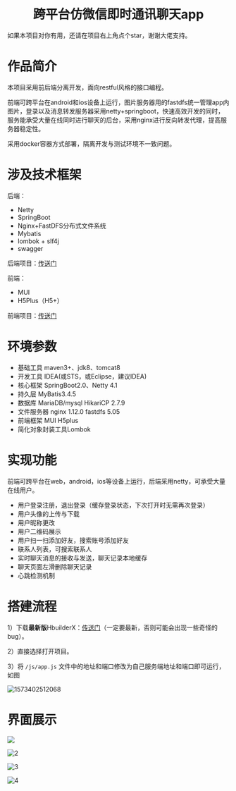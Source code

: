 <h1><center>跨平台仿微信即时通讯聊天app</center></h1>

如果本项目对你有用，还请在项目右上角点个star，谢谢大佬支持。

# 作品简介

本项目采用前后端分离开发，面向restful风格的接口编程。

前端可跨平台在android和ios设备上运行，图片服务器用的fastdfs统一管理app内图片，登录以及消息转发服务器采用netty+springboot，快速高效开发的同时，服务能承受大量在线同时进行聊天的后台，采用nginx进行反向转发代理，提高服务器稳定性。

采用docker容器方式部署，隔离开发与测试环境不一致问题。

# 涉及技术框架

后端：

- Netty
- SpringBoot
- Nginx+FastDFS分布式文件系统
- Mybatis
- lombok + slf4j
- swagger

后端项目：[传送门](https://github.com/DragonV96/ichat-server)

前端：

- MUI
- H5Plus（H5+）

前端项目：[传送门](https://github.com/DragonV96/ichat-weixin)

# 环境参数

- 基础工具 maven3+、jdk8、tomcat8
- 开发工具 IDEA(或STS，或Eclipse，建议IDEA)
- 核心框架 SpringBoot2.0、Netty 4.1
- 持久层 MyBatis3.4.5
- 数据库 MariaDB/mysql HikariCP 2.7.9
- 文件服务器 nginx 1.12.0 fastdfs 5.05
- 前端框架 MUI H5plus
- 简化对象封装工具Lombok

# 实现功能

前端可跨平台在web，android，ios等设备上运行，后端采用netty，可承受大量在线用户。

- 用户登录注册，退出登录（缓存登录状态，下次打开时无需再次登录）
- 用户头像的上传与下载
- 用户昵称更改
- 用户二维码展示
- 用户扫一扫添加好友，搜索账号添加好友
- 联系人列表，可搜索联系人
- 实时聊天消息的接收与发送，聊天记录本地缓存
- 聊天页面左滑删除聊天记录
- 心跳检测机制

# 搭建流程

1）下载**最新版**HbuilderX：[传送门](https://www.dcloud.io/)（一定要最新，否则可能会出现一些奇怪的bug）。

2）直接选择打开项目。

3）将 `/js/app.js` 文件中的地址和端口修改为自己服务端地址和端口即可运行，如图

![1573402512068](assets/1573402512068.png)

# 界面展示

![](assets/1.jpg)

![2](assets/2.jpg)

![3](assets/3.jpg)

![4](assets/4.jpg)